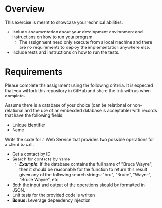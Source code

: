 # Overview
This exercise is meant to showcase your technical abilities.
* Include documentation about your development environment and instructions on how to run your program.
   * The assignment need only execute from a local machine and there are no requirements to deploy the implementation anywhere else.
* Include tests and instructions on how to run the tests.

# Requirements
Please complete the assignment using the following criteria. It is expected that you wil fork this repository in GitHub and share the link with us when complete.

Assume there is a database of your choice (can be relational or non-relational and the use of an embedded database is acceptable) with records that have the following fields:
* Unique identifier
* Name

Write the code for a Web Service that provides two possible operations for a client to call:
* Get a contact by ID
* Search for contacts by name
  * **_Example_**: If the database contains the full name of "Bruce Wayne", then it should be reasonable for the function to return this result given any of the following search strings: "bru", "Bruce", "Wayne", "Bruce Wayne", etc.
* Both the input and output of the operations should be formatted in JSON.
* Unit tests for the provided code is written
* **Bonus:** Leverage dependency injection
